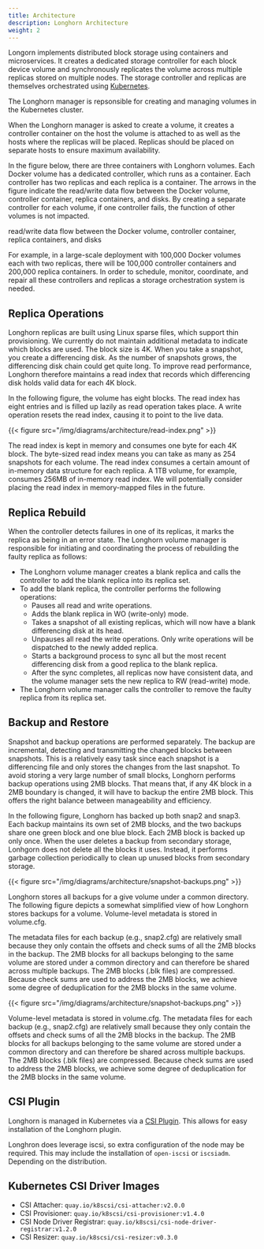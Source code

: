 ```yaml
---
title: Architecture
description: Longhorn Architecture
weight: 2
---
```



Longorn implements distributed block storage using containers and microservices. It creates a dedicated storage controller for each block device volume and synchronously replicates the volume across multiple replicas stored on multiple nodes. The storage controller and replicas are themselves orchestrated using [Kubernetes](https://kubernetes.io).

The Longhorn manager is repsonsible for creating and managing volumes in the Kubernetes cluster.

When the Longhorn manager is asked to create a volume, it creates a controller container on the host the volume is attached to as well as the hosts where the replicas will be placed. Replicas should be placed on separate hosts to ensure maximum availability.

In the figure below, there are three containers with Longhorn volumes. Each Docker volume has a dedicated controller, which runs as a container. Each controller has two replicas and each replica is a container. The arrows in the figure indicate the read/write data flow between the Docker volume, controller container, replica containers, and disks. By creating a separate controller for each volume, if one controller fails, the function of other volumes is not impacted.

read/write data flow between the Docker volume, controller container, replica containers, and disks

For example, in a large-scale deployment with 100,000 Docker volumes each with two replicas, there will be 100,000 controller containers and 200,000 replica containers. In order to schedule, monitor, coordinate, and repair all these controllers and replicas a storage orchestration system is needed.

## Replica Operations

Longhorn replicas are built using Linux sparse files, which support thin provisioning. We currently do not maintain additional metadata to indicate which blocks are used. The block size is 4K. When you take a snapshot, you create a differencing disk. As the number of snapshots grows, the differencing disk chain could get quite long. To improve read performance, Longhorn therefore maintains a read index that records which differencing disk holds valid data for each 4K block.

In the following figure, the volume has eight blocks. The read index has eight entries and is filled up lazily as read operation takes place. A write operation resets the read index, causing it to point to the live data.

{{< figure src="/img/diagrams/architecture/read-index.png" >}}

The read index is kept in memory and consumes one byte for each 4K block. The byte-sized read index means you can take as many as 254 snapshots for each volume. The read index consumes a certain amount of in-memory data structure for each replica. A 1TB volume, for example, consumes 256MB of in-memory read index. We will potentially consider placing the read index in memory-mapped files in the future.

## Replica Rebuild

When the controller detects failures in one of its replicas, it marks the replica as being in an error state. The Longhorn volume manager is responsible for initiating and coordinating the process of rebuilding the faulty replica as follows:

- The Longhorn volume manager creates a blank replica and calls the controller to add the blank replica into its replica set.
- To add the blank replica, the controller performs the following operations:
  - Pauses all read and write operations.
  - Adds the blank replica in WO (write-only) mode.
  - Takes a snapshot of all existing replicas, which will now have a blank differencing disk at its head.
  - Unpauses all read the write operations. Only write operations will be dispatched to the newly added replica.
  - Starts a background process to sync all but the most recent differencing disk from a good replica to the blank replica.
  - After the sync completes, all replicas now have consistent data, and the volume manager sets the new replica to RW (read-write) mode.
- The Longhorn volume manager calls the controller to remove the faulty replica from its replica set.

## Backup and Restore

Snapshot and backup operations are performed separately. The backup are incremental,  detecting and transmitting the changed blocks between snapshots. This is a relatively easy task since each snapshot is a differencing file and only stores the changes from the last snapshot. To avoid storing a very large number of small blocks, Longhorn performs backup operations using 2MB blocks. That means that, if any 4K block in a 2MB boundary is changed, it will have to backup the entire 2MB block. This offers the right balance between manageability and efficiency.

In the following figure, Longhorn has backed up both snap2 and snap3. Each backup maintains its own set of 2MB blocks, and the two backups share one green block and one blue block. Each 2MB block is backed up only once. When the user deletes a backup from secondary storage, Lonhgorn does not delete all the blocks it uses. Instead, it performs garbage collection periodically to clean up unused blocks from secondary storage.

{{< figure src="/img/diagrams/architecture/snapshot-backups.png" >}}

Longhorn stores all backups for a give volume under a common directory. The following figure depicts a somewhat simplified view of how Longhorn stores backups for a volume. Volume-level metadata is stored in volume.cfg.

The metadata files for each backup (e.g., snap2.cfg) are relatively small because they only contain the offsets and check sums of all the 2MB blocks in the backup. The 2MB blocks for all backups belonging to the same volume are stored under a common directory and can therefore be shared across multiple backups. The 2MB blocks (.blk files) are compressed. Because check sums are used to address the 2MB blocks, we achieve some degree of deduplication for the 2MB blocks in the same volume.

{{< figure src="/img/diagrams/architecture/snapshot-backups.png" >}}

Volume-level metadata is stored in volume.cfg. The metadata files for each backup (e.g., snap2.cfg) are relatively small because they only contain the offsets and check sums of all the 2MB blocks in the backup. The 2MB blocks for all backups belonging to the same volume are stored under a common directory and can therefore be shared across multiple backups. The 2MB blocks (.blk files) are compressed. Because check sums are used to address the 2MB blocks, we achieve some degree of deduplication for the 2MB blocks in the same volume.

## CSI Plugin

Longhorn is managed in Kubernetes via a [CSI Plugin](https://kubernetes-csi.github.io/docs/).  This allows for easy installation of the Longhorn plugin.

Longhron does leverage iscsi, so extra configuration of the node may be required.  This may include the installation of `open-iscsi` or `iscsiadm`. Depending on the distribution.

## Kubernetes CSI Driver Images

* CSI Attacher:  `quay.io/k8scsi/csi-attacher:v2.0.0`
* CSI Provisioner:  `quay.io/k8scsi/csi-provisioner:v1.4.0`
* CSI Node Driver Registrar:  `quay.io/k8scsi/csi-node-driver-registrar:v1.2.0`
* CSI Resizer:  `quay.io/k8scsi/csi-resizer:v0.3.0`